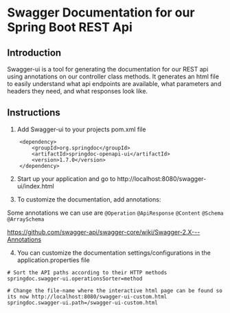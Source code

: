 # Swagger Documentation for our Spring Boot REST Api

## Introduction

Swagger-ui is a tool for generating the documentation for our REST api using annotations on our controller class methods.
It generates an html file to easily understand what api endpoints are available, what parameters and headers they need, 
and what responses look like.

## Instructions

1. Add Swagger-ui to your projects pom.xml file
<!-- https://mvnrepository.com/artifact/org.springdoc/springdoc-openapi-ui -->
		<dependency>
			<groupId>org.springdoc</groupId>
			<artifactId>springdoc-openapi-ui</artifactId>
			<version>1.7.0</version>
		</dependency>


2. Start up your application and go to http://localhost:8080/swagger-ui/index.html

3. To customize the documentation, add annotations:

Some annotations we can use are
`@Operation`
`@ApiResponse`
`@Content`
`@Schema`
`@ArraySchema`

https://github.com/swagger-api/swagger-core/wiki/Swagger-2.X---Annotations 

4. You can customize the documentation settings/configurations in the application.properties file

```
# Sort the API paths according to their HTTP methods 
springdoc.swagger-ui.operationsSorter=method

# Change the file-name where the interactive html page can be found so its now http://localhost:8080/swagger-ui-custom.html
springdoc.swagger-ui.path=/swagger-ui-custom.html
```


